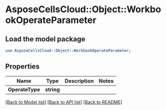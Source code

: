 # AsposeCellsCloud::Object::WorkbookOperateParameter 

## Load the model package
```perl
use AsposeCellsCloud::Object::WorkbookOperateParameter;
```

## Properties
Name | Type | Description | Notes
------------ | ------------- | ------------- | -------------
**OperateType** | **string** |  |  

[[Back to Model list]](../README.md#documentation-for-models) [[Back to API list]](../README.md#documentation-for-api-endpoints) [[Back to README]](../README.md)

